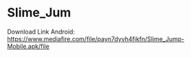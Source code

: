 # Slime_Jum   
Download Link Android:
https://www.mediafire.com/file/payn7dyvh4fikfn/Slime_Jump-Mobile.apk/file
